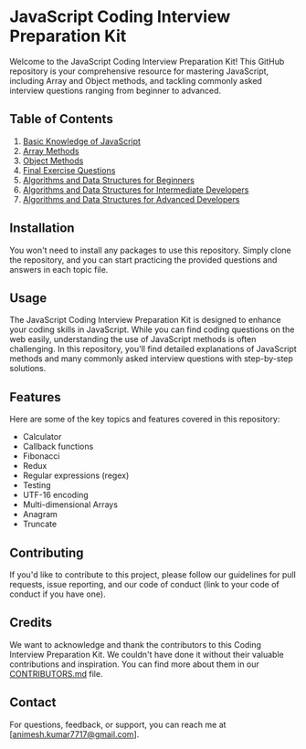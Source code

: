 # JavaScript Coding Interview Preparation Kit

Welcome to the JavaScript Coding Interview Preparation Kit! This GitHub repository is your comprehensive resource for mastering JavaScript, including Array and Object methods, and tackling commonly asked interview questions ranging from beginner to advanced.

## Table of Contents

1. [Basic Knowledge of JavaScript](#theory)
2. [Array Methods](#array-methods)
3. [Object Methods](#object-methods)
4. [Final Exercise Questions](#question)
5. [Algorithms and Data Structures for Beginners](#beginner)
6. [Algorithms and Data Structures for Intermediate Developers](#intermediate)
7. [Algorithms and Data Structures for Advanced Developers](#advance)

## Installation

You won't need to install any packages to use this repository. Simply clone the repository, and you can start practicing the provided questions and answers in each topic file.

## Usage

The JavaScript Coding Interview Preparation Kit is designed to enhance your coding skills in JavaScript. While you can find coding questions on the web easily, understanding the use of JavaScript methods is often challenging. In this repository, you'll find detailed explanations of JavaScript methods and many commonly asked interview questions with step-by-step solutions.

## Features

Here are some of the key topics and features covered in this repository:

- Calculator
- Callback functions
- Fibonacci
- Redux
- Regular expressions (regex)
- Testing
- UTF-16 encoding
- Multi-dimensional Arrays
- Anagram
- Truncate

## Contributing

If you'd like to contribute to this project, please follow our guidelines for pull requests, issue reporting, and our code of conduct (link to your code of conduct if you have one).

## Credits

We want to acknowledge and thank the contributors to this Coding Interview Preparation Kit. We couldn't have done it without their valuable contributions and inspiration. You can find more about them in our [CONTRIBUTORS.md](CONTRIBUTORS.md) file.

## Contact

For questions, feedback, or support, you can reach me at [animesh.kumar7717@gmail.com].
